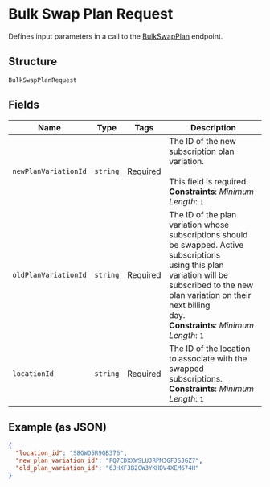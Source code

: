 <!-- Optimized: 2025-10-06 -->
<!-- RPM: 1.6.2.1.1.6.2.1_bulk-swap-plan-request_20251006 -->
<!-- Session: E2E RPM DNA Application -->
<!-- AOM: RND (Reggie & Dro) -->
<!-- COI: TECHNOLOGY -->
<!-- RPM: HIGH -->
<!-- ACTION: BUILD -->

# Bulk Swap Plan Request

Defines input parameters in a call to the
[BulkSwapPlan](../../doc/api/subscriptions.md#bulk-swap-plan) endpoint.

## Structure

`BulkSwapPlanRequest`

## Fields

| Name | Type | Tags | Description |
|  --- | --- | --- | --- |
| `newPlanVariationId` | `string` | Required | The ID of the new subscription plan variation.<br><br>This field is required.<br>**Constraints**: *Minimum Length*: `1` |
| `oldPlanVariationId` | `string` | Required | The ID of the plan variation whose subscriptions should be swapped. Active subscriptions<br>using this plan variation will be subscribed to the new plan variation on their next billing<br>day.<br>**Constraints**: *Minimum Length*: `1` |
| `locationId` | `string` | Required | The ID of the location to associate with the swapped subscriptions.<br>**Constraints**: *Minimum Length*: `1` |

## Example (as JSON)

```json
{
  "location_id": "S8GWD5R9QB376",
  "new_plan_variation_id": "FQ7CDXXWSLUJRPM3GFJSJGZ7",
  "old_plan_variation_id": "6JHXF3B2CW3YKHDV4XEM674H"
}
```
